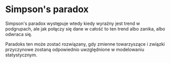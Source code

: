 # Simpson's paradox
Simpson's paradox występuje wtedy kiedy wyraźny jest trend w podgrupach, ale jak połączy się dane w całość to ten trend albo zanika, albo odwraca się.

Paradoks ten może zostać rozwiązany, gdy zmienne towarzyszące i związki przyczynowe zostaną odpowiednio uwzględnione w modelowaniu statystycznym.